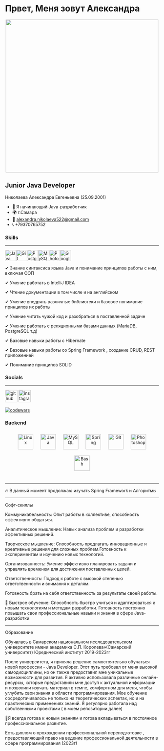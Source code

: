 Првет, Меня зовут Александра
==================================================================================================================================


<div id="header" align="center">
  <img src = "https://media.giphy.com/media/L1R1tvI9svkIWwpVYr/giphy.gif" width="500"/>
</div>

Junior Java Developer
--------------
Николаева Александра Евгеньевна (25.09.2001)
*   🌱 Я начинающий Java-разработчик
*   🌍 г.Самара
*   📧 alexandra.nikolaeva522@gmail.com
*   📞 +79370765752
  

### Skills 
--------------
<p align="left">
<a href="https://www.oracle.com/java/" target="_blank" rel="noreferrer"><img src="https://raw.githubusercontent.com/danielcranney/readme-generator/main/public/icons/skills/java-colored.svg" width="36" height="36" alt="Java" /></a><a href="https://git-scm.com/" target="_blank" rel="noreferrer"><img src="https://raw.githubusercontent.com/danielcranney/readme-generator/main/public/icons/skills/git-colored.svg" width="36" height="36" alt="Git" /></a><a href="https://www.postgresql.org/" target="_blank" rel="noreferrer"><img src="https://raw.githubusercontent.com/danielcranney/readme-generator/main/public/icons/skills/postgresql-colored.svg" width="36" height="36" alt="PostgreSQL" /></a><a href="https://www.mysql.com/" target="_blank" rel="noreferrer"><img src="https://raw.githubusercontent.com/danielcranney/readme-generator/main/public/icons/skills/mysql-colored.svg" width="36" height="36" alt="MySQL" /></a><a href="https://www.adobe.com/uk/products/photoshop.html" target="_blank" rel="noreferrer"><img src="https://raw.githubusercontent.com/danielcranney/readme-generator/main/public/icons/skills/photoshop-colored.svg" width="36" height="36" alt="Photoshop" /></a><a href="https://cloud.google.com/" target="_blank" rel="noreferrer"><img src="https://raw.githubusercontent.com/danielcranney/readme-generator/main/public/icons/skills/googlecloud-colored.svg" width="36" height="36" alt="Google Cloud" /></a>
                    </p>
                    
✔ Знание синтаксиса языка Java и понимание принципов работы с ним, включая ООП

✔ Умение работать в IntelliJ IDEA 

✔ Чтение документации в том числе и на английском

✔ Умение внедрять различные библиотеки и базовое понимание принципов их работы

✔ Умение читать чужой код и разобраться в поставленной задаче

✔ Умение работать с реляционными базами данных (MariaDB, PostgreSQL т.д)

✔ Базовые навыки работы с Hibernate

✔ Базовые навыки работы со Spring Framework , создание CRUD, REST приложенией

✔ Понимание принципов SOLID



### Socials
--------------
[<img src='https://cdn.jsdelivr.net/npm/simple-icons@3.0.1/icons/github.svg' alt='github' height='40'>](https://github.com/Mionka522)  [<img src='https://cdn.jsdelivr.net/npm/simple-icons@3.0.1/icons/instagram.svg' alt='instagram' height='40'>](mion_522?igshid=NzZlODBkYWE4Ng==)  


[![codewars](https://www.codewars.com/users/Mion/badges/small)](https://www.codewars.com/users/Mion) 



### Backend  

<div align="center">  
<a href="https://www.linux.org/" target="_blank"><img style="margin: 10px" src="https://profilinator.rishav.dev/skills-assets/linux-original.svg" alt="Linux" height="50" /></a>  
<a href="https://www.java.com/" target="_blank"><img style="margin: 10px" src="https://profilinator.rishav.dev/skills-assets/java-original-wordmark.svg" alt="Java" height="50" /></a>  
<a href="https://www.mysql.com/" target="_blank"><img style="margin: 10px" src="https://profilinator.rishav.dev/skills-assets/mysql-original-wordmark.svg" alt="MySQL" height="50" /></a>  
<a href="https://docs.spring.io/spring-framework/docs/3.0.x/reference/expressions.html#:~:text=The%20Spring%20Expression%20Language%20(SpEL,and%20basic%20string%20templating%20functionality." target="_blank"><img style="margin: 10px" src="https://profilinator.rishav.dev/skills-assets/springio-icon.svg" alt="Spring" height="50" /></a>  
<a href="https://github.com/" target="_blank"><img style="margin: 10px" src="https://profilinator.rishav.dev/skills-assets/git-scm-icon.svg" alt="Git" height="50" /></a>  
<a href="https://www.adobe.com/in/products/photoshop.html" target="_blank"><img style="margin: 10px" src="https://profilinator.rishav.dev/skills-assets/photoshop-plain.svg" alt="Photoshop" height="50" /></a>  
<a href="https://www.gnu.org/software/bash/" target="_blank"><img style="margin: 10px" src="https://profilinator.rishav.dev/skills-assets/gnu_bash-icon.svg" alt="Bash" height="50" /></a>  
</div>

</td><td valign="top" width="33%">



</td></tr></table>  

<br/>  


 

--------------

🔥 В данный момент продолжаю изучать Spring Framework и Алгоритмы




--------------

Софт-скиллы

 Коммуникабельность: Опыт работы в коллективе, способность эффективно общаться.
 
 Аналитическое мышление: Навык анализа проблем и разработки эффективных решений.
 
 Творческое мышление: Способность предлагать инновационные и креативные решения для сложных проблем.Готовность к экспериментам и изучению новых технологий.
 
 Организованность: Умение эффективно планировать задачи и управлять временем для достижения поставленных целей.
 
 Ответственность: Подход к работе с высокой степенью ответственности и внимания к деталям. 
 
 Готовность брать на себя ответственность за результаты своей работы.
 
💪 Быстрое обучение: Способность быстро учиться и адаптироваться к новым технологиям и методам разработки. Готовность постоянно повышать свои профессиональные навыки и знания в сфере Java-разработки



--------------
Образование

Обучалась в Самарском национальном исследовательском университете имени академика С.П. Королева»(Самарский университет)
Юредический институт
2019-2023гг

После университета, я приняла решение самостоятельно обучаться новой профессии - Java Developer. Этот путь требовал от меня высокой самодисциплины, но он также предоставил мне уникальные возможности для развития.
Я активно использовала различные онлайн-ресурсы, которые предоставили мне доступ к актуальной информации и позволили изучать материал в темпе, комфортном для меня, чтобы углубить свои знания в области программирования.
Мое обучение сосредотачивалось не только на теоретических аспектах, но и на практических применениях знаний. Я регулярно работала над собственными проектами ( в моем репозитории далее)

💪Я всегда готова к новым знаниям и готова вкладываться в постоянное профессиональное развитие.

Есть диплом о прохождении профессиональной переподготовке , предоставляющий право на ведение профессиональной деятельности в сфере программирования (2023г)
